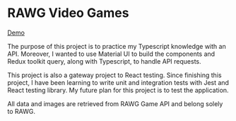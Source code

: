 # RAWG Video Games

[Demo](https://rawg-video-games-serey-roth.netlify.app)

The purpose of this project is to practice my Typescript knowledge with an API. Moreover, I wanted to use Material UI to build the components and Redux toolkit query, along with Typescript, to handle API requests. 

This project is also a gateway project to React testing. Since finishing this project, I have been learning to write unit and integration tests with Jest and React testing library. My future plan for this project is to test the application.

All data and images are retrieved from RAWG Game API and belong solely to RAWG. 
